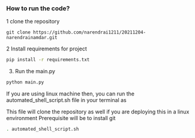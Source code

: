 ### How to run the code?

1 clone the repository
```
git clone https://github.com/narendrai1211/20211204-narendrainamdar.git
```
2 Install requirements for project
```sh
pip install -r requirements.txt
```

3. Run the main.py

```sh
python main.py
```


If you are using linux machine then, you can run the automated_shell_script.sh file in your terminal as 

This file will clone the repository as well if you are deploying this in a linux environment
Prerequisite will be to install git

```sh 
. automated_shell_script.sh
```
